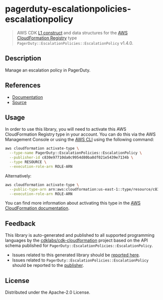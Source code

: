 # pagerduty-escalationpolicies-escalationpolicy

> AWS CDK [L1 construct](https://docs.aws.amazon.com/cdk/latest/guide/constructs.html) and data structures for the [AWS CloudFormation Registry](https://docs.aws.amazon.com/AWSCloudFormation/latest/UserGuide/registry.html) type `PagerDuty::EscalationPolicies::EscalationPolicy` v1.4.0.

## Description

Manage an escalation policy in PagerDuty.

## References

* [Documentation](https://github.com/aws-ia/cloudformation-pagerduty-resource-providers)
* [Source](https://github.com/aws-ia/cloudformation-pagerduty-resource-providers.git)

## Usage

In order to use this library, you will need to activate this AWS CloudFormation Registry type in your account. You can do this via the AWS Management Console or using the [AWS CLI](https://aws.amazon.com/cli/) using the following command:

```sh
aws cloudformation activate-type \
  --type-name PagerDuty::EscalationPolicies::EscalationPolicy \
  --publisher-id c830e97710da0c9954d80ba8df021e5439e7134b \
  --type RESOURCE \
  --execution-role-arn ROLE-ARN
```

Alternatively:

```sh
aws cloudformation activate-type \
  --public-type-arn arn:aws:cloudformation:us-east-1::type/resource/c830e97710da0c9954d80ba8df021e5439e7134b/PagerDuty-EscalationPolicies-EscalationPolicy \
  --execution-role-arn ROLE-ARN
```

You can find more information about activating this type in the [AWS CloudFormation documentation](https://docs.aws.amazon.com/AWSCloudFormation/latest/UserGuide/registry-public.html).

## Feedback

This library is auto-generated and published to all supported programming languages by the [cdklabs/cdk-cloudformation](https://github.com/cdklabs/cdk-cloudformation) project based on the API schema published for `PagerDuty::EscalationPolicies::EscalationPolicy`.

* Issues related to this generated library should be [reported here](https://github.com/cdklabs/cdk-cloudformation/issues/new?title=Issue+with+%40cdk-cloudformation%2Fpagerduty-escalationpolicies-escalationpolicy+v1.4.0).
* Issues related to `PagerDuty::EscalationPolicies::EscalationPolicy` should be reported to the [publisher](https://github.com/aws-ia/cloudformation-pagerduty-resource-providers).

## License

Distributed under the Apache-2.0 License.
